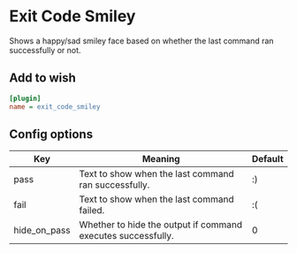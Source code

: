 # Exit Code Smiley

Shows a happy/sad smiley face based on whether the last command ran successfully or not.


## Add to wish

```ini
[plugin]
name = exit_code_smiley
```

## Config options

| Key          | Meaning                                                      | Default |
|--------------|--------------------------------------------------------------|---------|
| pass         | Text to show when the last command ran successfully.         | :)      |
| fail         | Text to show when the last command failed.                   | :(      |
| hide_on_pass | Whether to hide the output if command executes successfully. | 0       |
